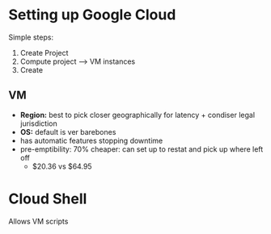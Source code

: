 # Setting up Google Cloud

Simple steps:

1. Create Project
2. Compute project --> VM instances
3. Create

## VM

* **Region:** best to pick closer geographically for latency + condiser legal jurisdiction
* **OS:** default is ver barebones
* has automatic features stopping downtime
* pre-emptibility: 70% cheaper: can set up to restat and pick up where left off 
   * $20.36  vs $64.95
# Cloud Shell

Allows VM scripts
